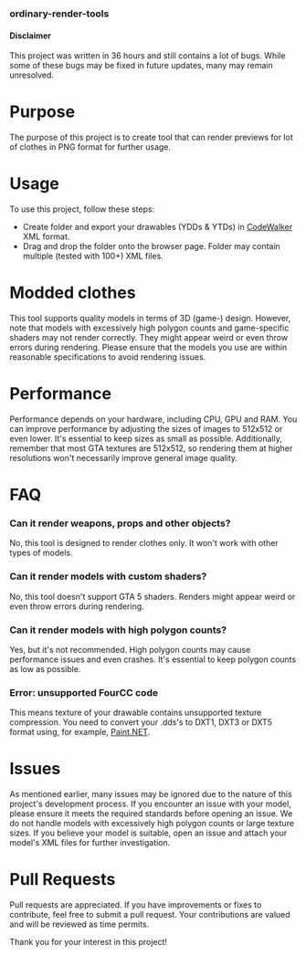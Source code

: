 ### ordinary-render-tools
#### Disclaimer
This project was written in 36 hours and still contains a lot of bugs. While some of these bugs may be fixed in future updates, many may remain unresolved.

# Purpose
The purpose of this project is to create tool that can render previews for lot of clothes in PNG format for further usage.

# Usage
To use this project, follow these steps:

- Create folder and export your drawables (YDDs & YTDs) in [CodeWalker](https://github.com/dexyfex/CodeWalker) XML format.
- Drag and drop the folder onto the browser page. Folder may contain multiple (tested with 100+) XML files.

# Modded clothes
This tool supports quality models in terms of 3D (game-) design. However, note that models with excessively high polygon counts and game-specific shaders may not render correctly. They might appear weird or even throw errors during rendering. Please ensure that the models you use are within reasonable specifications to avoid rendering issues.

# Performance 
Performance depends on your hardware, including CPU, GPU and RAM. You can improve performance by adjusting the sizes of images to 512x512 or even lower. It's essential to keep sizes as small as possible. Additionally, remember that most GTA textures are 512x512, so rendering them at higher resolutions won't necessarily improve general image quality.

# FAQ
### Can it render weapons, props and other objects?
No, this tool is designed to render clothes only. It won't work with other types of models.

### Can it render models with custom shaders?
No, this tool doesn't support GTA 5 shaders. Renders might appear weird or even throw errors during rendering.

### Can it render models with high polygon counts?
Yes, but it's not recommended. High polygon counts may cause performance issues and even crashes. It's essential to keep polygon counts as low as possible.

### Error: unsupported FourCC code
This means texture of your drawable contains unsupported texture compression. You need to convert your .dds's to DXT1, DXT3 or DXT5 format using, for example, [Paint.NET](https://www.getpaint.net/).


# Issues
As mentioned earlier, many issues may be ignored due to the nature of this project's development process. If you encounter an issue with your model, please ensure it meets the required standards before opening an issue. We do not handle models with excessively high polygon counts or large texture sizes. If you believe your model is suitable, open an issue and attach your model's XML files for further investigation.

# Pull Requests
Pull requests are appreciated. If you have improvements or fixes to contribute, feel free to submit a pull request. Your contributions are valued and will be reviewed as time permits.

Thank you for your interest in this project!
